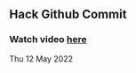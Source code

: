
 ## Hack Github Commit 
 ### Watch video <a href="https://www.youtube.com">here</a> 
 Thu 12 May 2022 

